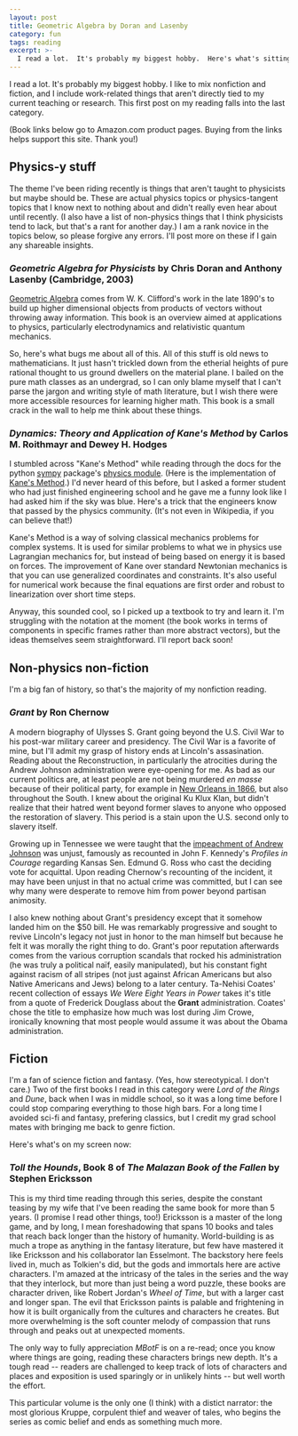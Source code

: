 ```yaml
---
layout: post
title: Geometric Algebra by Doran and Lasenby
category: fun
tags: reading
excerpt: >-
  I read a lot.  It's probably my biggest hobby.  Here's what's sitting on my desk or in my ebook right now.
---
```

<!-- TODO: Add amazon links, more external links -->
I read a lot.  It's probably my biggest hobby.  I like to mix nonfiction and fiction, and I include work-related things that aren't directly tied to my current teaching or research.  This first post on my reading falls into the last category.

(Book links below go to Amazon.com product pages.  Buying from the links helps support this site. Thank you!)

## Physics-y stuff

The theme I've been riding recently is things that aren't taught to physicists but maybe should be.  These are actual physics topics or physics-tangent topics that I know next to nothing about and didn't really even hear about until recently.  (I also have a list of non-physics things that I think physicists tend to lack, but that's a rant for another day.)  I am a rank novice in the topics below, so please forgive any errors.  I'll post more on these if I gain any shareable insights.

### *Geometric Algebra for Physicists* by Chris Doran and Anthony Lasenby (Cambridge, 2003)
[Geometric Algebra](https://en.wikipedia.org/wiki/Geometric_algebra) comes from W. K. Clifford's work in the late 1890's to build up higher dimensional objects from products of vectors without throwing away information.  This book is an overview aimed at applications to physics, particularly electrodynamics and relativistic quantum mechanics.

So, here's what bugs me about all of this.  All of this stuff is old news to mathematicians.  It just hasn't trickled down from the etherial heights of pure rational thought to us ground dwellers on the material plane.  I bailed on the pure math classes as an undergrad, so I can only blame myself that I can't parse the jargon and writing style of math literature, but I wish there were more accessible resources for learning higher math.  This book is a small crack in the wall to help me think about these things.

### *Dynamics: Theory and Application of Kane's Method* by Carlos M. Roithmayr and Dewey H. Hodges
I stumbled across "Kane's Method" while reading through the docs for the python [sympy](http://www.sympy.org/en/index.html) package's [physics module](http://docs.sympy.org/latest/modules/physics/index.html).  (Here is the implementation of [Kane's Method](http://docs.sympy.org/latest/modules/physics/mechanics/api/kane_lagrange.html).)  I'd never heard of this before, but I asked a former student who had just finished engineering school and he gave me a funny look like I had asked him if the sky was blue.  Here's a trick that the engineers know that passed by the physics community.  (It's not even in Wikipedia, if you can believe that!)

Kane's Method is a way of solving classical mechanics problems for complex systems.  It is used for similar problems to what we in physics use Lagrangian mechanics for, but instead of being based on energy it is based on forces.  The improvement of Kane over standard Newtonian mechanics is that you can use generalized coordinates and constraints.  It's also useful for numerical work because the final equations are first order and robust to linearization over short time steps.

Anyway, this sounded cool, so I picked up a textbook to try and learn it.  I'm struggling with the notation at the moment (the book works in terms of components in specific frames rather than more abstract vectors), but the ideas themselves seem straightforward.  I'll report back soon!

## Non-physics non-fiction

I'm a big fan of history, so that's the majority of my nonfiction reading.

### *Grant* by Ron Chernow
A modern biography of Ulysses S. Grant going beyond the U.S. Civil War to his post-war military career and presidency.  The Civil War is a favorite of mine, but I'll admit my grasp of history ends at Lincoln's assasination.  Reading about the Reconstruction, in particularly the atrocities during the Andrew Johnson administration were eye-opening for me.  As bad as our current politics are, at least people are not being murdered *en masse* because of their political party, for example in [New Orleans in 1866](https://en.wikipedia.org/wiki/New_Orleans_massacre_of_1866), but also throughout the South.  I knew about the original Ku Klux Klan, but didn't realize that their hatred went beyond former slaves to anyone who opposed the restoration of slavery.  This period is a stain upon the U.S. second only to slavery itself.

Growing up in Tennessee we were taught that the [impeachment of Andrew Johnson](https://en.wikipedia.org/wiki/Impeachment_of_Andrew_Johnson) was unjust, famously as recounted in John F. Kennedy's *Profiles in Courage* regarding Kansas Sen. Edmund G. Ross who cast the deciding vote for acquittal.  Upon reading Chernow's recounting of the incident, it may have been unjust in that no actual crime was committed, but I can see why many were desperate to remove him from power beyond partisan animosity.

I also knew nothing about Grant's presidency except that it somehow landed him on the $50 bill.  He was remarkably progressive and sought to revive Lincoln's legacy not just in honor to the man himself but because he felt it was morally the right thing to do.  Grant's poor reputation afterwards comes from the various corruption scandals that rocked his administration (he was truly a political naïf, easily manipulated), but his constant fight against racism of all stripes (not just against African Americans but also Native Americans and Jews) belong to a later century.  Ta-Nehisi Coates' recent collection of essays *We Were Eight Years in Power* takes it's title from a quote of Frederick Douglass about the **Grant** administration.  Coates' chose the title to emphasize how much was lost during Jim Crowe, ironically knowning that most people would assume it was about the Obama administration.

## Fiction
I'm a fan of science fiction and fantasy.  (Yes, how stereotypical.  I don't care.)  Two of the first books I read in this category were *Lord of the Rings* and *Dune*, back when I was in middle school, so it was a long time before I could stop comparing everything to those high bars.  For a long time I avoided sci-fi and fantasy, prefering classics, but I credit my grad school mates with bringing me back to genre fiction.

Here's what's on my screen now:
### *Toll the Hounds*, Book 8 of *The Malazan Book of the Fallen* by Stephen Ericksson

This is my third time reading through this series, despite the constant teasing by my wife that I've been reading the same book for more than 5 years. (I promise I read other things, too!)  Ericksson is a master of the long game, and by long, I mean foreshadowing that spans 10 books and tales that reach back longer than the history of humanity.  World-building is as much a trope as anything in the fantasy literature, but few have mastered it like Ericksson and his collaborator Ian Esselmont.  The backstory here feels lived in, much as Tolkien's did, but the gods and immortals here are active characters.  I'm amazed at the intricasy of the tales in the series and the way that they interlock, but more than just being a word puzzle, these books are character driven, like Robert Jordan's *Wheel of Time*, but with a larger cast and longer span.  The evil that Ericksson paints is palable and frightening in how it is built organically from the cultures and characters he creates.  But more overwhelming is the soft counter melody of compassion that runs through and peaks out at unexpected moments.

The only way to fully appreciation *MBotF* is on a re-read; once you know where things are going, reading these characters brings new depth.  It's a tough read -- readers are challenged to keep track of lots of characters and places and exposition is used sparingly or in unlikely hints -- but well worth the effort.

This particular volume is the only one (I think) with a distict narrator: the most glorious Kruppe, corpulent thief and weaver of tales, who begins the series as comic belief and ends as something much more.
